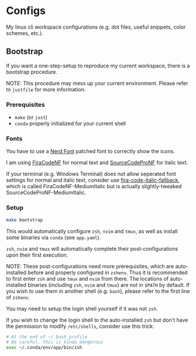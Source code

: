 # Configs

My linux cli workspace configurations (e.g. dot files, useful snippets, color schemes, etc.).

## Bootstrap

If you want a one-step-setup to reproduce my current workspace, there is a bootstrap procedure.

NOTE: This procedure may mess up your current environment. Please refer to `justfile` for more information.

### Prerequisites

- `make` (or `just`)
- `conda` properly initialized for your current shell

### Fonts

You have to use a [Nerd Font](https://www.nerdfonts.com/) patched font to correctly show the icons.

I am using [FiraCodeNF](https://github.com/ryanoasis/nerd-fonts/releases/download/v3.1.1/FiraCode.zip) for normal text and [SourceCodeProNF](https://github.com/ryanoasis/nerd-fonts/releases/download/v3.1.1/SourceCodePro.zip) for italic text.

If your terminal (e.g. Windows Terminal) does not allow seperated font settings for normal and italic text, consider use [fira-code-italic-fallback](https://github.com/lljbash/fira-code-italic-fallback), which is called FiraCodeNF-MediumItalic but is actually slightly-tweaked SourceCodeProNF-MediumItalic.

### Setup

```bash
make bootstrap
```

This would automatically configure `zsh`, `nvim` and `tmux`, as well as install some binaries via `conda` (see `app.yaml`).

`zsh`, `nvim` and `tmux` will automatically complete their post-configurations upon their first execution.

NOTE: These post-configurations need more prerequisites, which are auto-installed before and properly configured in `zshenv`. Thus it is recommended to first enter `zsh` and use `tmux` and `nvim` from there. The locations of auto-installed binaries (including `zsh`, `nvim` and `tmux`) are not in `$PATH` by default. If you wish to use them in another shell (e.g. `bash`), please refer to the first line of `zshenv`.

You may need to setup the login shell yourself if it was not `zsh`.

If you wish to change the login shell to the auto-installed `zsh` but don't have the permission to modify `/etc/shells`, consider use this trick:
```bash
# At the end of ~/.bash_profile
# Be careful, this is kinda dangerous
exec ~/.conda/env/app/bin/zsh
```
